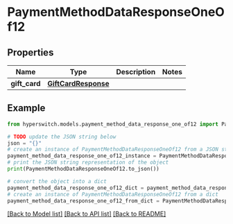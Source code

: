 # PaymentMethodDataResponseOneOf12


## Properties

Name | Type | Description | Notes
------------ | ------------- | ------------- | -------------
**gift_card** | [**GiftCardResponse**](GiftCardResponse.md) |  | 

## Example

```python
from hyperswitch.models.payment_method_data_response_one_of12 import PaymentMethodDataResponseOneOf12

# TODO update the JSON string below
json = "{}"
# create an instance of PaymentMethodDataResponseOneOf12 from a JSON string
payment_method_data_response_one_of12_instance = PaymentMethodDataResponseOneOf12.from_json(json)
# print the JSON string representation of the object
print(PaymentMethodDataResponseOneOf12.to_json())

# convert the object into a dict
payment_method_data_response_one_of12_dict = payment_method_data_response_one_of12_instance.to_dict()
# create an instance of PaymentMethodDataResponseOneOf12 from a dict
payment_method_data_response_one_of12_from_dict = PaymentMethodDataResponseOneOf12.from_dict(payment_method_data_response_one_of12_dict)
```
[[Back to Model list]](../README.md#documentation-for-models) [[Back to API list]](../README.md#documentation-for-api-endpoints) [[Back to README]](../README.md)


